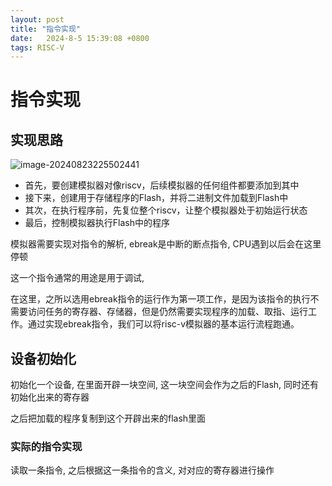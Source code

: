 ```yaml
---
layout: post
title: "指令实现" 
date:   2024-8-5 15:39:08 +0800
tags: RISC-V
---
```


# 指令实现

## 实现思路

![image-20240823225502441](https://picture-01-1316374204.cos.ap-beijing.myqcloud.com/image/202408232255495.png)

+ 首先，要创建模拟器对像riscv，后续模拟器的任何组件都要添加到其中
+ 接下来，创建用于存储程序的Flash，并将二进制文件加载到Flash中
+ 其次，在执行程序前，先复位整个riscv，让整个模拟器处于初始运行状态
+ 最后，控制模拟器执行Flash中的程序

模拟器需要实现对指令的解析, ebreak是中断的断点指令, CPU遇到以后会在这里停顿

这一个指令通常的用途是用于调试, 

在这里，之所以选用ebreak指令的运行作为第一项工作，是因为该指令的执行不需要访问任务的寄存器、存储器，但是仍然需要实现程序的加载、取指、运行工作。通过实现ebreak指令，我们可以将risc-v模拟器的基本运行流程跑通。

## 设备初始化

初始化一个设备, 在里面开辟一块空间, 这一块空间会作为之后的Flash, 同时还有初始化出来的寄存器

之后把加载的程序复制到这个开辟出来的flash里面

### 实际的指令实现

读取一条指令, 之后根据这一条指令的含义, 对对应的寄存器进行操作

